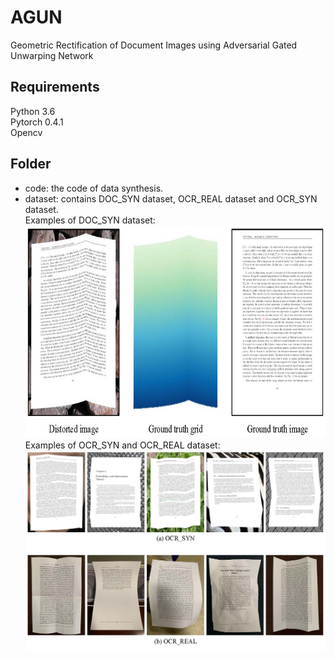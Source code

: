 # AGUN
Geometric Rectification of Document Images using Adversarial Gated Unwarping Network  
## Requirements  
Python 3.6  
Pytorch 0.4.1  
Opencv  
## Folder  
* code: the code of data synthesis.  
* dataset: contains DOC_SYN dataset, OCR_REAL dataset and OCR_SYN dataset.  
  Examples of DOC_SYN dataset:  
  <div align=center><img src="https://github.com/XiyanLiu/AGUN/blob/master/Material/doc_syn.jpg" width="710" height="340"/></div>  
  Examples of OCR_SYN and OCR_REAL dataset:  
  <div align=center><img src="https://github.com/XiyanLiu/AGUN/blob/master/Material/ocr.jpg"/></div>
  
   
